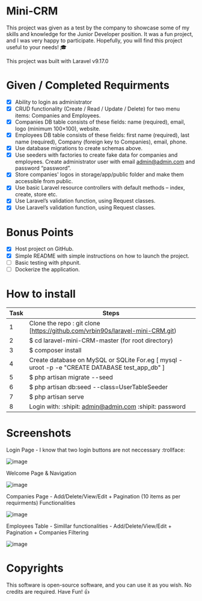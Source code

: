 # Mini-CRM
This project was given as a test by the company to showcase some of my skills and knowledge for the Junior Developer position. It was a fun project, and I was very happy to participate. Hopefully, you will find this project useful to your needs! :mortar_board:

This project was built with Laravel v9.17.0

# Given / Completed Requirments
- [x] Ability to login as administrator
- [x] CRUD functionality (Create / Read / Update / Delete) for two menu items: Companies and
Employees.
- [x] Companies DB table consists of these fields: name (required), email, logo (minimum 100×100),
website.
- [x] Employees DB table consists of these fields: first name (required), last name (required),
Company (foreign key to Companies), email, phone.
- [x] Use database migrations to create schemas above.
- [x] Use seeders with factories to create fake data for companies and employees. Create
administrator user with email admin@admin.com and password “password”.
- [x] Store companies' logos in storage/app/public folder and make them accessible from public.
- [x] Use basic Laravel resource controllers with default methods – index, create, store etc.
- [x] Use Laravel’s validation function, using Request classes.
- [x] Use Laravel’s validation function, using Request classes.

# Bonus Points
- [x] Host project on GitHub.
- [x] Simple README with simple instructions on how to launch the project.
- [ ] Basic testing with phpunit.
- [ ] Dockerize the application.

# How to install

| Task           | Steps |  
|----------------|---------------|
| 1  | Clone the repo : git clone [https://github.com/vrbin90s/laravel-mini-CRM.git) |         |
| 2  | $ cd laravel-mini-CRM-master (for root directory) |  |
| 3  | $ composer install  |  |
| 4  | Create database on MySQL or SQLite For.eg [ mysql -uroot -p -e "CREATE DATABASE test_app_db"  ]   |  |
| 5  |$ php artisan migrate --seed  |  | 
| 6  |$ php artisan db:seed --class=UserTableSeeder |
| 7  |$ php artisan serve |
|8| Login with: :shipit: admin@admin.com :shipit: password

# Screenshots

Login Page - I know that two login buttons are not neccessary :trollface:

![image](https://user-images.githubusercontent.com/72602872/172951663-018e145c-2886-4a9a-a1e5-6ab2e39f57ef.png)

Welcome Page & Navigation 

![image](https://user-images.githubusercontent.com/72602872/172952046-f0a717e4-c081-4768-9e5c-0fa4cc22066b.png)

Companies Page - Add/Delete/View/Edit + Pagination (10 items as per requirments) Functionalities

![image](https://user-images.githubusercontent.com/72602872/172952139-8fd9f30c-021b-4d78-9c18-7cd0009b083c.png)

Employees Table - Simillar functionalities - Add/Delete/View/Edit + Pagination + Companies Filtering

![image](https://user-images.githubusercontent.com/72602872/172952614-fe46f5e5-830a-439e-aa6a-cdbe48f8ae39.png)


# Copyrights

This software is open-source software, and you can use it as you wish. No credits are required. Have Fun! :thumbsup:
